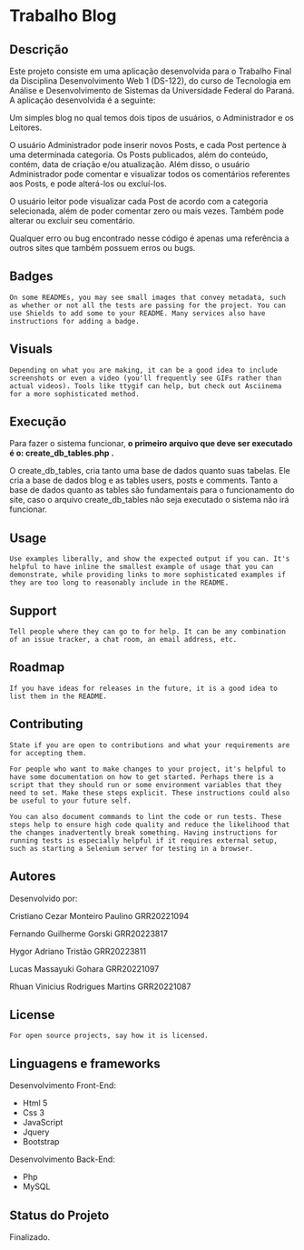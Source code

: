 # Trabalho Blog


## Descrição
Este projeto consiste em uma aplicação desenvolvida para o Trabalho Final da Disciplina Desenvolvimento Web 1 (DS-122), do curso de Tecnologia em Análise e Desenvolvimento de Sistemas da Universidade Federal do Paraná. A aplicação desenvolvida é a seguinte:

Um simples blog no qual temos dois tipos de usuários, o Administrador e os Leitores. 

O usuário Administrador pode inserir novos Posts, e cada Post pertence à uma determinada categoria. Os Posts publicados, além do conteúdo, contém, data de criação e/ou atualização. Além disso, o usuário Administrador pode comentar e visualizar todos os comentários referentes aos Posts, e pode alterá-los ou excluí-los.

O usuário leitor pode visualizar cada Post de acordo com a categoria selecionada, além de poder comentar zero ou mais vezes. Também pode alterar ou excluir seu comentário.

Qualquer erro ou bug encontrado nesse código é apenas uma referência a outros sites que também possuem erros ou bugs.

## Badges
    On some READMEs, you may see small images that convey metadata, such as whether or not all the tests are passing for the project. You can use Shields to add some to your README. Many services also have instructions for adding a badge.

## Visuals
    Depending on what you are making, it can be a good idea to include screenshots or even a video (you'll frequently see GIFs rather than actual videos). Tools like ttygif can help, but check out Asciinema for a more sophisticated method.

## Execução
Para fazer o sistema funcionar, **o primeiro arquivo que deve ser executado é o: create_db_tables.php .**

O create_db_tables, cria tanto uma base de dados quanto suas tabelas. Ele cria a base de dados blog e as tables users, posts e comments. Tanto a base de dados quanto as tables são fundamentais para o funcionamento do site, caso o arquivo create_db_tables não seja executado o sistema não irá funcionar.

## Usage
    Use examples liberally, and show the expected output if you can. It's helpful to have inline the smallest example of usage that you can demonstrate, while providing links to more sophisticated examples if they are too long to reasonably include in the README.

## Support
    Tell people where they can go to for help. It can be any combination of an issue tracker, a chat room, an email address, etc.

## Roadmap
    If you have ideas for releases in the future, it is a good idea to list them in the README.

## Contributing
    State if you are open to contributions and what your requirements are for accepting them.

    For people who want to make changes to your project, it's helpful to have some documentation on how to get started. Perhaps there is a script that they should run or some environment variables that they need to set. Make these steps explicit. These instructions could also be useful to your future self.

    You can also document commands to lint the code or run tests. These steps help to ensure high code quality and reduce the likelihood that the changes inadvertently break something. Having instructions for running tests is especially helpful if it requires external setup, such as starting a Selenium server for testing in a browser.

## Autores
Desenvolvido por:

Cristiano Cezar Monteiro Paulino GRR20221094

Fernando Guilherme Gorski GRR20223817

Hygor Adriano Tristão GRR20223811

Lucas Massayuki Gohara GRR20221097

Rhuan Vinicius Rodrigues Martins GRR20221087



## License
    For open source projects, say how it is licensed.

## Linguagens e frameworks

Desenvolvimento Front-End:

* Html 5
* Css 3
* JavaScript
* Jquery
* Bootstrap

Desenvolvimento Back-End:

* Php
* MySQL

## Status do Projeto
Finalizado.